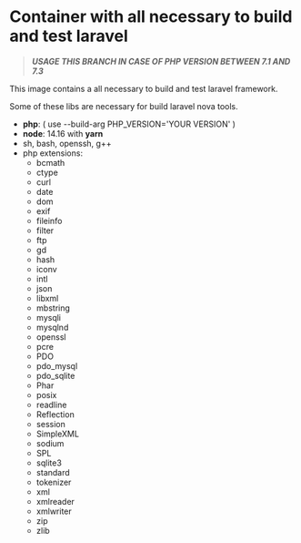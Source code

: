 # Container with all necessary to build and test laravel

> ***USAGE THIS BRANCH IN CASE OF PHP VERSION BETWEEN 7.1 AND 7.3***

This image contains a all necessary to build and test laravel framework.


Some of these libs are necessary for build laravel nova tools.

- **php**: ( use --build-arg PHP_VERSION='YOUR VERSION' )
- **node**: 14.16 with **yarn**
- sh, bash, openssh, g++
- php extensions:
  - bcmath
  - ctype
  - curl
  - date
  - dom
  - exif
  - fileinfo
  - filter
  - ftp
  - gd
  - hash
  - iconv
  - intl
  - json
  - libxml
  - mbstring
  - mysqli
  - mysqlnd
  - openssl
  - pcre
  - PDO
  - pdo_mysql
  - pdo_sqlite
  - Phar
  - posix
  - readline
  - Reflection
  - session
  - SimpleXML
  - sodium
  - SPL
  - sqlite3
  - standard
  - tokenizer
  - xml
  - xmlreader
  - xmlwriter
  - zip
  - zlib
